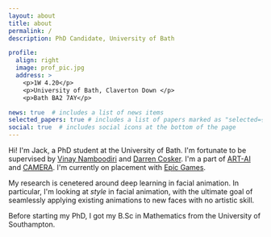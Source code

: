 ```yaml
---
layout: about
title: about
permalink: /
description: PhD Candidate, University of Bath

profile:
  align: right
  image: prof_pic.jpg
  address: >
    <p>1W 4.20</p>
    <p>University of Bath, Claverton Down </p>
    <p>Bath BA2 7AY</p>

news: true  # includes a list of news items
selected_papers: true # includes a list of papers marked as "selected={true}"
social: true  # includes social icons at the bottom of the page
---
```


Hi! I'm Jack, a PhD student at the University of Bath. I'm fortunate to be supervised by [Vinay Namboodiri](https://vinaypn.github.io/) and [Darren Cosker](https://www.cs.bath.ac.uk/~dpc/). I'm a part of [ART-AI](https://cdt-art-ai.ac.uk/) and [CAMERA](https://www.camera.ac.uk/). I'm currently on placement with [Epic Games]().

My research is cenetered around deep learning in facial animation. In particular, I'm looking at *style* in facial animation, with the ultimate goal of seamlessly applying existing animations to new faces with no artistic skill. 

Before starting my PhD, I got my B.Sc in Mathematics from the University of Southampton.